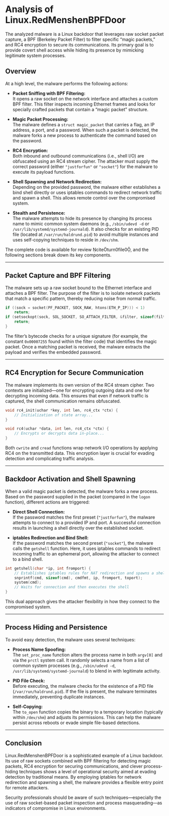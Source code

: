 # Analysis of Linux.RedMenshenBPFDoor

The analyzed malware is a Linux backdoor that leverages raw socket packet capture, a BPF (Berkeley Packet Filter) to filter specific “magic packets,” and RC4 encryption to secure its communications. Its primary goal is to provide covert shell access while hiding its presence by mimicking legitimate system processes.

## Overview

At a high level, the malware performs the following actions:

- **Packet Sniffing with BPF Filtering:**  
  It opens a raw socket on the network interface and attaches a custom BPF filter. This filter inspects incoming Ethernet frames and looks for specially crafted packets that contain a “magic packet” structure.

- **Magic Packet Processing:**  
  The malware defines a `struct magic_packet` that carries a flag, an IP address, a port, and a password. When such a packet is detected, the malware forks a new process to authenticate the command based on the password.

- **RC4 Encryption:**  
  Both inbound and outbound communications (i.e., shell I/O) are obfuscated using an RC4 stream cipher. The attacker must supply the correct password (either `"justforfun"` or `"socket"`) for the malware to execute its payload functions.

- **Shell Spawning and Network Redirection:**  
  Depending on the provided password, the malware either establishes a bind shell directly or uses iptables commands to redirect network traffic and spawn a shell. This allows remote control over the compromised system.

- **Stealth and Persistence:**  
  The malware attempts to hide its presence by changing its process name to mimic common system daemons (e.g., `/sbin/udevd -d` or `/usr/lib/systemd/systemd-journald`). It also checks for an existing PID file (located at `/var/run/haldrund.pid`) to avoid multiple instances and uses self-copying techniques to reside in `/dev/shm`.

The complete code is available for review citeturn0file0, and the following sections break down its key components.

---

## Packet Capture and BPF Filtering

The malware sets up a raw socket bound to the Ethernet interface and attaches a BPF filter. The purpose of the filter is to isolate network packets that match a specific pattern, thereby reducing noise from normal traffic.

```c
if ((sock = socket(PF_PACKET, SOCK_RAW, htons(ETH_P_IP))) < 1)
    return;
if (setsockopt(sock, SOL_SOCKET, SO_ATTACH_FILTER, &filter, sizeof(filter)) == -1) {
    return;
}
```

The filter’s bytecode checks for a unique signature (for example, the constant `0x00007255` found within the filter code) that identifies the magic packet. Once a matching packet is received, the malware extracts the payload and verifies the embedded password.

---

## RC4 Encryption for Secure Communication

The malware implements its own version of the RC4 stream cipher. Two contexts are initialized—one for encrypting outgoing data and one for decrypting incoming data. This ensures that even if network traffic is captured, the shell communication remains obfuscated.

```c
void rc4_init(uchar *key, int len, rc4_ctx *ctx) {
    // Initialization of state array...
}

void rc4(uchar *data, int len, rc4_ctx *ctx) {
    // Encrypts or decrypts data in-place...
}
```

Both `cwrite` and `cread` functions wrap network I/O operations by applying RC4 on the transmitted data. This encryption layer is crucial for evading detection and complicating traffic analysis.

---

## Backdoor Activation and Shell Spawning

When a valid magic packet is detected, the malware forks a new process. Based on the password supplied in the packet (compared in the `logon` function), different actions are triggered:

- **Direct Shell Connection:**  
  If the password matches the first preset (`"justforfun"`), the malware attempts to connect to a provided IP and port. A successful connection results in launching a shell directly over the established socket.

- **iptables Redirection and Bind Shell:**  
  If the password matches the second preset (`"socket"`), the malware calls the `getshell` function. Here, it uses iptables commands to redirect incoming traffic to an ephemeral port, allowing the attacker to connect to a bind shell.

```c
int getshell(char *ip, int fromport) {
    // Establishes iptables rules for NAT redirection and spawns a shell
    snprintf(cmd, sizeof(cmd), cmdfmt, ip, fromport, toport);
    system(cmd);
    // Waits for connection and then executes the shell
}
```

This dual approach gives the attacker flexibility in how they connect to the compromised system.

---

## Process Hiding and Persistence

To avoid easy detection, the malware uses several techniques:

- **Process Name Spoofing:**  
  The `set_proc_name` function alters the process name in both `argv[0]` and via the `prctl` system call. It randomly selects a name from a list of common system processes (e.g., `/sbin/udevd -d`, `/usr/lib/systemd/systemd-journald`) to blend in with legitimate activity.

- **PID File Check:**  
  Before executing, the malware checks for the existence of a PID file (`/var/run/haldrund.pid`). If the file is present, the malware terminates immediately, preventing duplicate instances.

- **Self-Copying:**  
  The `to_open` function copies the binary to a temporary location (typically within `/dev/shm`) and adjusts its permissions. This can help the malware persist across reboots or evade simple file-based detections.

---

## Conclusion

Linux.RedMenshenBPFDoor is a sophisticated example of a Linux backdoor. Its use of raw sockets combined with BPF filtering for detecting magic packets, RC4 encryption for securing communications, and clever process-hiding techniques shows a level of operational security aimed at evading detection by traditional means. By employing iptables for network redirection and spawning a shell, the malware provides a flexible entry point for remote attackers.

Security professionals should be aware of such techniques—especially the use of raw socket-based packet inspection and process masquerading—as indicators of compromise in Linux environments.
